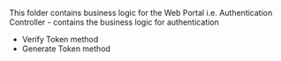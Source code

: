 This folder contains business logic for the Web Portal
i.e. Authentication Controller - contains the business logic for authentication
- Verify Token method
- Generate Token method
